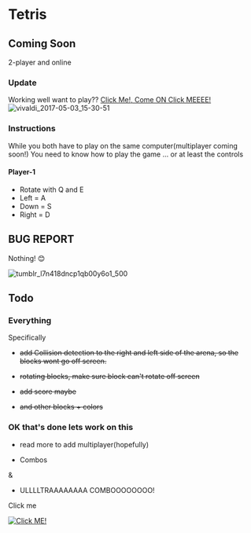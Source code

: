 # Tetris
## Coming Soon
2-player and online
### Update
Working well want to play?? [Click Me!, Come ON Click MEEEE!](https://oatsandtoast.github.io/tetris/)
![vivaldi_2017-05-03_15-30-51](https://cloud.githubusercontent.com/assets/12551985/25684375/ea41a12c-3015-11e7-999e-60c255ea936b.png)
### Instructions
While you both have to play on the same computer(multiplayer coming soon!) You need to know how to play the game ... or at least the controls
#### Player-1  						
- Rotate with Q and E				
- Left = A							
- Down = S							
- Right = D							

<!-- #### Player-2
- Rotate with Y and I
- Left = H
- Down = J
- Right = K -->


## BUG REPORT
Nothing! 😊

![tumblr_l7n418dncp1qb00y6o1_500](https://cloud.githubusercontent.com/assets/12551985/24784081/115a86be-1b05-11e7-87b6-1a4446c05ce1.jpg)


## Todo
### **Everything**

Specifically
- ~~add Collision detection to the right and left side of the arena,
so the blocks wont go off screen.~~

 - ~~rotating blocks, make sure block can't rotate off screen~~

 - ~~add score maybe~~

 - ~~and other blocks + colors~~

### OK that's done lets work on this 

 - read more to add multiplayer(hopefully)

 - Combos

  &

 - ULLLLTRAAAAAAAA COMBOOOOOOOO!

Click me

 [![Click ME!](https://img.youtube.com/vi/EC8Jdlj4VJk/0.jpg)](https://www.youtube.com/watch?v=EC8Jdlj4VJk)
